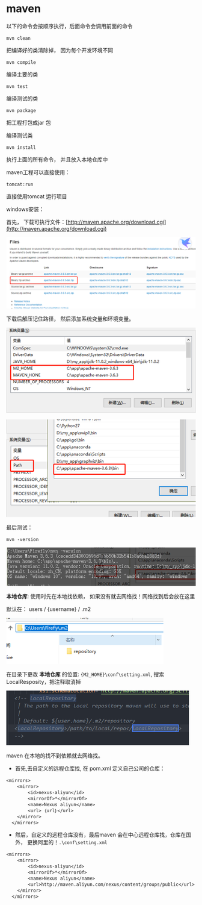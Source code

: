 # maven



以下的命令会按顺序执行，后面命令会调用前面的命令



```
mvn clean
```

把编译好的类清除掉， 因为每个开发环境不同

```
mvn compile
```

编译主要的类

```
mvn test
```

编译测试的类

```
mvn package
```

把工程打包成jar 包

编译测试类

```
mvn install
```

执行上面的所有命令， 并且放入本地仓库中



maven工程可以直接使用：

```
tomcat:run 
```

直接使用tomcat 运行项目



windows安装：

首先， 下载可执行文件：[http://maven.apache.org/download.cgi](http://maven.apache.org/download.cgi)

![](https://raw.githubusercontent.com/Fierygit/picbed/master/20200209203336.png)



 下载后解压记住路径， 然后添加系统变量和环境变量。

![](https://raw.githubusercontent.com/Fierygit/picbed/master/20200209203517.png)

![](https://raw.githubusercontent.com/Fierygit/picbed/master/20200209203615.png)

最后测试：

```
mvn -version
```

![](https://raw.githubusercontent.com/Fierygit/picbed/master/20200209203655.png)





**本地仓库**:  使用时先在本地找依赖， 如果没有就去网络找！网络找到后会放在这里

默认在： users / {username}  / .m2

![](https://raw.githubusercontent.com/Fierygit/picbed/master/20200209204252.png)



在目录下更改 **本地仓库** 的位置: `{M2_HOME}\conf\setting.xml`, 搜索 LocalResposity，把注释取消掉

![](https://raw.githubusercontent.com/Fierygit/picbed/master/20200209204658.png)



maven 在本地的找不到依赖就去网络找。

- 首先,去自定义的远程仓库找,  在 pom.xml 定义自己公司的仓库：

```properties
<mirrors>
    <mirror>
        <id>nexus-aliyun</id>
        <mirrorOf>*</mirrorOf>
        <name>Nexus aliyun</name>
        <url> ｛url｝</url>
    </mirror> 
  </mirrors>
```

- 然后，自定义的远程仓库没有，最后maven 会在中心远程仓库找，仓库在国外， 更换阿里的！`.\conf\setting.xml`

```properties
<mirrors>
    <mirror>
        <id>nexus-aliyun</id>
        <mirrorOf>*</mirrorOf>
        <name>Nexus aliyun</name>
        <url>http://maven.aliyun.com/nexus/content/groups/public</url>
    </mirror> 
  </mirrors>
```





